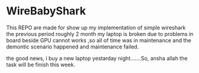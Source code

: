 # WireBabyShark
This REPO are made for show up my implementation of simple wireshark
the previous period roughly 2 month my laptop is broken due to problems in board beside GPU cannot works ,so all of time was in maintenance and the demontic scenario happened and maintenance failed.

the good news, i buy a new laptop yestarday night.......So, ansha allah the task will be finish this week.


